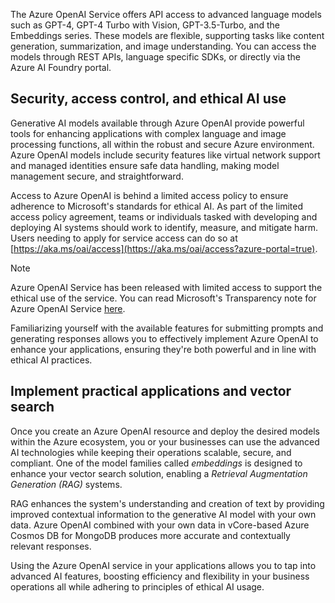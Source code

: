The Azure OpenAI Service offers API access to advanced language models such as GPT-4, GPT-4 Turbo with Vision, GPT-3.5-Turbo, and the Embeddings series. These models are flexible, supporting tasks like content generation, summarization, and image understanding. You can access the models through REST APIs, language specific SDKs, or directly via the Azure AI Foundry portal. 

## Security, access control, and ethical AI use

Generative AI models available through Azure OpenAI provide powerful tools for enhancing applications with complex language and image processing functions, all within the robust and secure Azure environment. Azure OpenAI models include security features like virtual network support and managed identities ensure safe data handling, making model management secure, and straightforward.

Access to Azure OpenAI is behind a limited access policy to ensure adherence to Microsoft's standards for ethical AI. As part of the limited access policy agreement, teams or individuals tasked with developing and deploying AI systems should work to identify, measure, and mitigate harm. Users needing to apply for service access can do so at [https://aka.ms/oai/access](https://aka.ms/oai/access?azure-portal=true).

>[!NOTE]
>Azure OpenAI Service has been released with limited access to support the ethical use of the service. You can read Microsoft's Transparency note for Azure OpenAI Service [here](/legal/cognitive-services/openai/transparency-note?azure-portal=true).

Familiarizing yourself with the available features for submitting prompts and generating responses allows you to effectively implement Azure OpenAI to enhance your applications, ensuring they're both powerful and in line with ethical AI practices.

## Implement practical applications and vector search

Once you create an Azure OpenAI resource and deploy the desired models within the Azure ecosystem, you or your businesses can use the advanced AI technologies while keeping their operations scalable, secure, and compliant. One of the model families called *embeddings* is designed to enhance your vector search solution, enabling a *Retrieval Augmentation Generation (RAG)* systems.

RAG enhances the system's understanding and creation of text by providing improved contextual information to the generative AI model with your own data. Azure OpenAI combined with your own data in vCore-based Azure Cosmos DB for MongoDB produces more accurate and contextually relevant responses.

Using the Azure OpenAI service in your applications allows you to tap into advanced AI features, boosting efficiency and flexibility in your business operations all while adhering to principles of ethical AI usage.
